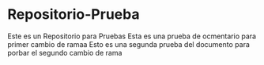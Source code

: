 # Repositorio-Prueba
Este es un Repositorio para Pruebas
Esta es una prueba de ocmentario para primer cambio de ramaa
Esto es una segunda prueba del documento para porbar el segundo cambio de rama
